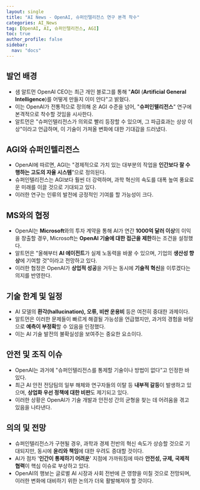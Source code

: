 ```yaml
---
layout: single
title: "AI News - OpenAI, 슈퍼인텔리전스 연구 본격 착수"
categories: AI_News
tag: [OpenAI, AI, 슈퍼인텔리전스, AGI]
toc: true
author_profile: false
sidebar:
  nav: "docs"
---
```


## 발언 배경
- 샘 알트먼 OpenAI CEO는 최근 개인 블로그를 통해 "**AGI** (**Artificial General Intelligence**)를 어떻게 만들지 이미 안다"고 밝혔다.
- 이는 OpenAI가 전통적으로 정의해 온 AGI 수준을 넘어, "**슈퍼인텔리전스**" 연구에 본격적으로 착수할 것임을 시사한다. 
- 알트먼은 "슈퍼인텔리전스가 의외로 빨리 등장할 수 있으며, 그 파급효과는 상상 이상"이라고 언급하며, 이 기술이 가져올 변화에 대한 기대감을 드러냈다.

## AGI와 슈퍼인텔리전스
- OpenAI에 따르면, AGI는 "경제적으로 가치 있는 대부분의 작업을 **인간보다 잘 수행하는 고도의 자율 시스템**"으로 정의된다. 
- 슈퍼인텔리전스는 AGI보다 훨씬 더 강력하며, 과학 혁신의 속도를 대폭 높여 풍요로운 미래를 이끌 것으로 기대되고 있다. 
- 이러한 연구는 인류의 발전에 긍정적인 기여를 할 가능성이 크다.

## MS와의 협정
- OpenAI는 **Microsoft**와의 투자 계약을 통해 AI가 연간 **1000억 달러 이상**의 이익을 창출할 경우, Microsoft는 **OpenAI 기술에 대한 접근을 제한**하는 조건을 설정했다. 
- 알트먼은 "올해부터 **AI 에이전트**가 실제 노동력을 바꿀 수 있으며, 기업의 **생산성 향상**에 기여할 것"이라고 전망하고 있다. 
- 이러한 협정은 OpenAI가 **상업적 성공**을 거두는 동시에 **기술적 혁신**을 이루겠다는 의지를 반영한다.

## 기술 한계 및 일정
- AI 모델의 **환각(hallucination), 오류, 비싼 운용비** 등은 여전히 중대한 과제이다.
- 알트먼은 이러한 문제들이 빠르게 해결될 가능성을 언급했지만, 과거의 경험을 바탕으로 **예측이 부정확**할 수 있음을 인정했다. 
- 이는 AI 기술 발전의 불확실성을 보여주는 중요한 요소이다.

## 안전 및 조직 이슈
- OpenAI는 과거에 "슈퍼인텔리전스를 통제할 기술이나 방법이 없다"고 인정한 바 있다.
- 최근 AI 안전 전담팀의 일부 해체와 연구자들의 이탈 등 **내부적 갈등**이 발생하고 있으며, **상업화 우선 정책에 대한 비판**도 제기되고 있다. 
- 이러한 상황은 OpenAI가 기술 개발과 안전성 간의 균형을 찾는 데 어려움을 겪고 있음을 나타낸다.

## 의의 및 전망
- 슈퍼인텔리전스가 구현될 경우, 과학과 경제 전반의 혁신 속도가 상승할 것으로 기대되지만, 동시에 **윤리와 책임**에 대한 우려도 증대할 것이다. 
- AI가 점차 '**인간이 통제하기 어려운**' 지점에 가까워짐에 따라 **안전성, 규제, 국제적 협력**이 핵심 이슈로 부상하고 있다. 
- OpenAI의 행보는 글로벌 AI 시장과 사회 전반에 큰 영향을 미칠 것으로 전망되며, 이러한 변화에 대비하기 위한 논의가 더욱 활발해져야 할 것이다.